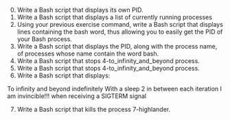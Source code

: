 0. Write a Bash script that displays its own PID. 
1. Write a Bash script that displays a list of currently running processes
2. Using your previous exercise command, write a Bash script that displays lines containing the bash word, thus allowing you to easily get the PID of your Bash process.
3. Write a Bash script that displays the PID, along with the process name, of processes whose name contain the word bash.
4. Write a Bash script that stops 4-to_infinity_and_beyond process.
5. Write a Bash script that stops 4-to_infinity_and_beyond process.
6. Write a Bash script that displays:

To infinity and beyond indefinitely
With a sleep 2 in between each iteration
I am invincible!!! when receiving a SIGTERM signal

7. Write a Bash script that kills the process 7-highlander.

